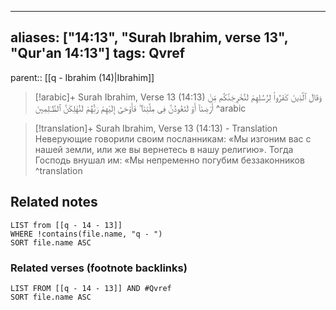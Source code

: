 
---
aliases: ["14:13", "Surah Ibrahim, verse 13", "Qur'an 14:13"]
tags: Qvref
---

parent:: [[q - Ibrahim (14)|Ibrahim]]

> [!arabic]+ Surah Ibrahim, Verse 13 (14:13)
> <span class="quran-arabic">وَقَالَ ٱلَّذِينَ كَفَرُوا۟ لِرُسُلِهِمْ لَنُخْرِجَنَّكُم مِّنْ أَرْضِنَآ أَوْ لَتَعُودُنَّ فِى مِلَّتِنَا ۖ فَأَوْحَىٰٓ إِلَيْهِمْ رَبُّهُمْ لَنُهْلِكَنَّ ٱلظَّـٰلِمِينَ</span>
^arabic

> [!translation]+ Surah Ibrahim, Verse 13 (14:13) - Translation
> Неверующие говорили своим посланникам: «Мы изгоним вас с нашей земли, или же вы вернетесь в нашу религию». Тогда Господь внушал им: «Мы непременно погубим беззаконников
^translation



## Related notes
```dataview
LIST from [[q - 14 - 13]]
WHERE !contains(file.name, "q - ")
SORT file.name ASC
```

### Related verses (footnote backlinks)
```dataview
LIST FROM [[q - 14 - 13]] AND #Qvref
SORT file.name ASC
```

